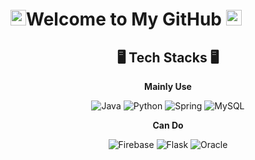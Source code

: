 <!-- Welcome Section -->
<p align="center">
  <h1> <img src="https://raw.githubusercontent.com/Tarikul-Islam-Anik/Animated-Fluent-Emojis/master/Emojis/Animals/Bear.png" alt="Bear" width="25" height="25" />Welcome to My GitHub <img src="https://raw.githubusercontent.com/Tarikul-Islam-Anik/Animated-Fluent-Emojis/master/Emojis/Animals/Bear.png" alt="Bear" width="25" height="25" /></h1>
</p>

<!-- Tech Stacks Section -->
<div align="center">
  <h2>🖥️ Tech Stacks 🖥️</h2>
  <p><strong>Mainly Use</strong></p>
  <div>
    <img src="https://img.shields.io/badge/java-007396?style=for-the-badge&logo=java&logoColor=white" alt="Java" />
    <img src="https://img.shields.io/badge/python-3776AB?style=for-the-badge&logo=python&logoColor=white" alt="Python" />
    <img src="https://img.shields.io/badge/spring-6DB33F?style=for-the-badge&logo=spring&logoColor=white" alt="Spring" />
    <img src="https://img.shields.io/badge/mysql-4479A1?style=for-the-badge&logo=mysql&logoColor=white" alt="MySQL" />
  </div>
  <p><strong>Can Do</strong></p>
  <div>
    <img src="https://img.shields.io/badge/firebase-FFCA28?style=for-the-badge&logo=firebase&logoColor=white" alt="Firebase" />
    <img src="https://img.shields.io/badge/flask-000000?style=for-the-badge&logo=flask&logoColor=white" alt="Flask" />
    <img src="https://img.shields.io/badge/oracle-F80000?style=for-the-badge&logo=oracle&logoColor=white" alt="Oracle" />
  </div>
</div>

